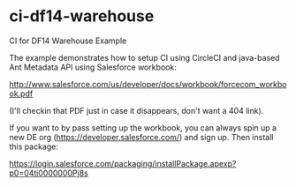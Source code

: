 ci-df14-warehouse
=======================

CI for DF14 Warehouse Example

The example demonstrates how to setup CI using CircleCI and java-based Ant Metadata API using Salesforce workbook:

http://www.salesforce.com/us/developer/docs/workbook/forcecom_workbook.pdf

(I'll checkin that PDF just in case it disappears, don't want a 404 link).

If you want to by pass setting up the workbook, you can always spin up a new DE org (https://developer.salesforce.com/) and sign up.  Then install this package:

https://login.salesforce.com/packaging/installPackage.apexp?p0=04ti0000000Pj8s

